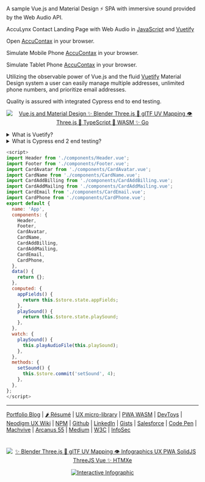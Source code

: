
A sample Vue.js and Material Design ⚡ SPA with immersive sound provided by the Web Audio API.

AccuLynx Contact Landing Page with Web Audio in [JavaScript](https://www.thescottkrause.com/tags/javascript/) and [Vuetify](https://thescottkrause.com/emerging_tech/curated-vue-links/)

Open [AccuContax](https://neodigm.github.io/accucontax/dist/) in your browser.

Simulate Mobile Phone [AccuContax](https://www.thescottkrause.com/utils/neodigm55-mobile-resizer/?vp=m&uri=https://neodigm.github.io/accucontax/dist/) in your browser.

Simulate Tablet Phone [AccuContax](https://www.thescottkrause.com/utils/neodigm55-mobile-resizer/?vp=t&uri=https://neodigm.github.io/accucontax/dist/) in your browser.

Utilizing the observable power of Vue.js and the fluid [Vuetify](https://vuetifyjs.com/en/introduction/roadmap/) Material Design system a user can easily manage multiple addresses, unlimited phone numbers, and prioritize email addresses.

Quality is assured with integrated Cypress end to end testing.

<p align="center">
  <a target="_blank" href="https://neodigm.github.io/accucontax/dist/">
  <img src="https://neodigm.github.io/accucontax/vuetify_material_scott_krause.webp" title="Vue.js and Material Design ✨ Blender Three.js 🍭 glTF UV Mapping 👁️ Three.js 🚀 TypeScript 🍭 WASM ✨ Go">
  </a>
</p>

<details>
    <summary>What is Vuetify?</summary>
  <br>
<p align="center">
<img src="https://neodigm.github.io/vivid_vector_alphabet/wasm/vvv.svg" width="33" alt="Vuetify Renaissance Man Weaponeered Poetry">
<img src="https://neodigm.github.io/vivid_vector_alphabet/wasm/vvu.svg" width="33" alt="Shopify PWA Polaris Liquid GraphQL 🍭 AWS Fargate">
<img src="https://neodigm.github.io/vivid_vector_alphabet/wasm/vve.svg" width="33" alt="✨ Blender Three.js 🍭 glTF UV Mapping 👁️ Infographics UX PWA SolidJS ThreeJS Vue ✨ HTMX">
<img src="https://neodigm.github.io/vivid_vector_alphabet/wasm/vvt.svg" width="33" alt="Vivid ✨ Blender Three.js 🍭 glTF UV Mapping 👁️ indelible">
<img src="https://neodigm.github.io/vivid_vector_alphabet/wasm/vvi.svg" width="33" alt="bloom with the fragrance of mischief">
<img src="https://neodigm.github.io/vivid_vector_alphabet/wasm/vvf.svg" width="33" alt="Three.js 🚀 TypeScript 🚀 WASM && WebGL 🍭">
<img src="https://neodigm.github.io/vivid_vector_alphabet/wasm/vvy.svg" width="33" alt="Shopify PWA Polaris Liquid GraphQL 🍭 ✨ JavaScript && TypeScript && Go 🪐">
<br>
</p>
Vuetify is a complete UI framework built on top of Vue.js. The goal of the project is to provide developers with the tools they need to build rich and engaging user experiences. Unlike other frameworks, Vuetify is designed from the ground up to be easy to learn and rewarding to master with hundreds of carefully crafted components from the Material Design specification.
</details>

<details>
    <summary>What is Cypress end 2 end testing?</summary>
  <br>
<p align="center">
<img src="https://neodigm.github.io/vivid_vector_alphabet/wasm/vvc.svg" width="33" alt="Interactive Infographics UX PWA Typescript Svelte ThreeJS Vue ✨">
<img src="https://neodigm.github.io/vivid_vector_alphabet/wasm/vvy.svg" width="33" alt="Shopify PWA Polaris Liquid GraphQL 🍭 AWS Fargate DataVis 🚀 Micro Frontend 🚀 PWA">
<img src="https://neodigm.github.io/vivid_vector_alphabet/wasm/vvp.svg" width="33" alt="Vivid Shopify 👁️ UX ⚡ Vue.js and WebGL (WASM) 🍭">
<img src="https://neodigm.github.io/vivid_vector_alphabet/wasm/vvr.svg" width="33" alt="Vivid Three.js 🚀 TypeScript 🍭 WASM ✨ Go indelible">
<img src="https://neodigm.github.io/vivid_vector_alphabet/wasm/vve.svg" width="33" alt="bloom with the fragrance of mischief 🚀 Electron && Vue.js && TypeScript && HTMX  🍰">
<img src="https://neodigm.github.io/vivid_vector_alphabet/wasm/vvs.svg" width="33" alt="Vivid Creative ⚡ Business ⚡ Technical Agility Preeminent">
<img src="https://neodigm.github.io/vivid_vector_alphabet/wasm/vvs.svg" width="33" alt="Vivid ✨ Blender Three.js 🍭 glTF UV Mapping 👁️">
<img src="https://neodigm.github.io/vivid_vector_alphabet/wasm/vvspace.svg" width="33" alt="A bare-knuckle bucket of does">
<img src="https://neodigm.github.io/vivid_vector_alphabet/wasm/vve.svg" width="33" alt="Three.js 🚀 TypeScript 🍭 WASM ✨ Go">
<img src="https://neodigm.github.io/vivid_vector_alphabet/wasm/vv2.svg" width="33" alt="A technically superior interior wrapped in a sophisticated exterior.">
<img src="https://neodigm.github.io/vivid_vector_alphabet/wasm/vve.svg" width="33" alt="A meticulous merger of form and function.">
<br>
</p>
The Cypress architectural improvements unlock the ability to do TDD with full end-to-end tests for the very first time. Cypress has been built so that testing and development can happen simultaneously. You can develop faster while driving the entire dev process with tests because: you can see your application; you still have access to the developer tools; and changes are reflected in real time. The end result is that you will have developed more, your code will be better, and it will be completely tested.
</details>

```javascript
<script>
import Header from './components/Header.vue';
import Footer from './components/Footer.vue';
import CardAvatar from './components/CardAvatar.vue';
import CardName from './components/CardName.vue';
import CardAddBilling from './components/CardAddBilling.vue';
import CardAddMailing from './components/CardAddMailing.vue';
import CardEmail from './components/CardEmail.vue';
import CardPhone from './components/CardPhone.vue';
export default {
  name: 'App',
  components: {
    Header,
    Footer,
    CardAvatar,
    CardName,
    CardAddBilling,
    CardAddMailing,
    CardEmail,
    CardPhone,
  },
  data() {
    return {};
  },
  computed: {
    appFields() {
      return this.$store.state.appFields;
    },
    playSound() {
      return this.$store.state.playSound;
    },
  },
  watch: {
    playSound() {
      this.playAudioFile(this.playSound);
    },
  },
  methods: {
    setSound() {
      this.$store.commit('setSound', 4);
    },
  },
};
</script>
```
---
[Portfolio Blog](https://www.theScottKrause.com) |
[🌶️ Résumé](https://thescottkrause.com/Arcanus_Scott_C_Krause_2023.pdf) |
[UX micro-library](https://thescottkrause.com/emerging_tech/neodigm55_ux_library/) |
[PWA WASM](https://www.thescottkrause.com/emerging_tech/curated-pwa-links/) |
[DevToys](https://www.thescottkrause.com/devtoys/) |
[Neodigm UX Wiki](https://github.com/arcanus55/neodigm55/wiki/Cheat-Sheet) | 
[NPM](https://www.npmjs.com/~neodigm) |
[Github](https://github.com/neodigm) |
[LinkedIn](https://www.linkedin.com/in/neodigm555/) |
[Gists](https://gist.github.com/neodigm?direction=asc&sort=created) |
[Salesforce](https://trailblazer.me/id/skrause) |
[Code Pen](https://codepen.io/neodigm24) |
[Machvive](https://www.machfivemarketing.com/accelerators/google_analytics_ga4_migration/) |
[Arcanus 55](https://www.arcanus55.com/?trusted55=A55PV2) |
[Medium](https://medium.com/@neo5ive/accessibility-%EF%B8%8F-ecommerce-552d4d35cd66) |
[W3C](https://www.w3.org/users/123844) |
[InfoSec](https://arcanus55.medium.com/offline-vs-cloud-password-managers-51b1fbebe301)
#
<p align="center">
	  <a target="_blank" href="https://www.thescottkrause.com/emerging_tech/cytoscape_dataviz_skills/">
	  	<img src="https://neodigm.github.io/brand_logo_graphic_design/fantastic/discerning/22.webp" alt="✨ Blender Three.js 🍭 glTF UV Mapping 👁️ Infographics UX PWA SolidJS ThreeJS Vue ✨ HTMXe">
	  </a>
</p>

<p align="center">
  <a target="_blank" href="https://www.thescottkrause.com">
    <img src="https://neodigm.github.io/pan-fried-monkey-fisticuffs/thescottkrause_contact_card.png" title="UX PWA TypeScript ⚡ WASM ✨ Vue.js 🍭 ThreeJS 🌶️ HTMLX" alt="Interactive Infographic">
  </a>
</p>
